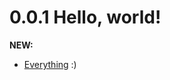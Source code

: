 <!--
<a name="unreleased"></a>
# Unreleased
-->

<a name="0.0.1"></a>
# 0.0.1 Hello, world!

**NEW:**

* [Everything](./README.md) :)
